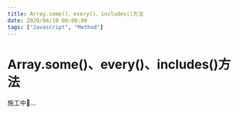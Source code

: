 ```yaml
---
title: Array.some()、every()、includes()方法
date: 2020/04/10 00:00:00
tags: ["Javascript", "Method"]
---
```


# Array.some()、every()、includes()方法

<ClientOnly>
  <display-bar :displayData="$frontmatter"></display-bar>
</ClientOnly>

施工中🚧...